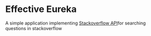 # Effective Eureka

A simple application implementing [Stackoverflow API](https://api.stackexchange.com/docs/advanced-search)for searching questions in stackoverflow
